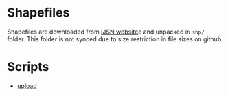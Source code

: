Shapefiles
=========

Shapefiles are downloaded from [IJSN website](http://www.ijsn.es.gov.br/Sitio/index.php?option=com_content&view=article&id=3780&Itemid=330)e and unpacked in `shp/` folder. This folder is not synced due to size restriction in file sizes on github.

Scripts
========

* [upload](http://svn.openstreetmap.org/applications/utils/import/bulkupload/)
